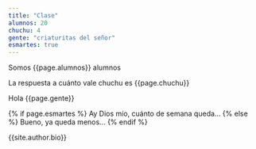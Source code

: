 ```yaml
---
title: "Clase"
alumnos: 20
chuchu: 4
gente: "criaturitas del señor"
esmartes: true
---
```



Somos {{page.alumnos}} alumnos


La respuesta a cuánto vale chuchu es {{page.chuchu}}

Hola {{page.gente}}



{% if page.esmartes %}
Ay Dios mío, cuánto de semana queda...
{% else %}
Bueno, ya queda menos...
{% endif %}

{{site.author.bio}}













